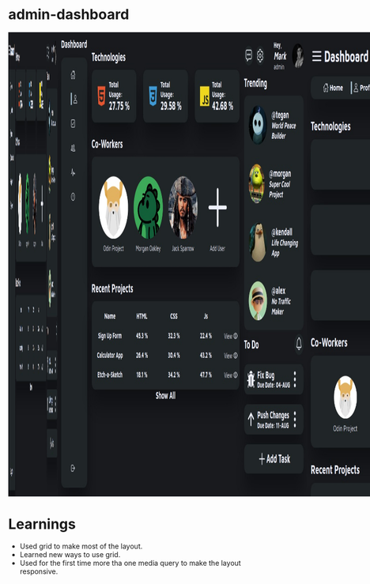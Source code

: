 # admin-dashboard


<div style="display: flex;">
  <img style="width: 100px;heigth: auto" src="./images/finalApp1.jpeg"/> <img src="./images/finalApp2.jpeg"/> <img src="./images/finalApp3.jpeg"/> <img src="./images/finalApp4.jpeg"/>
</div>

# Learnings

- Used grid to make most of the layout.
- Learned new ways to use grid.
- Used for the first time more tha one media query to make the layout responsive.
